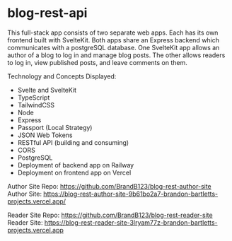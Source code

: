 # blog-rest-api

This full-stack app consists of two separate web apps. Each has its own frontend built with SvelteKit. Both apps share an Express backend which communicates with a postgreSQL database. One SvelteKit app allows an author of a blog to log in and manage blog posts. The other allows readers to log in, view published posts, and leave comments on them.

Technology and Concepts Displayed:
 - Svelte and SvelteKit
 - TypeScript
 - TailwindCSS
 - Node
 - Express
 - Passport (Local Strategy)
 - JSON Web Tokens
 - RESTful API (building and consuming)
 - CORS
 - PostgreSQL
 - Deployment of backend app on Railway
 - Deployment on frontend app on Vercel

 Author Site Repo: https://github.com/BrandB123/blog-rest-author-site
 Author Site: https://blog-rest-author-site-9b61bo2a7-brandon-bartletts-projects.vercel.app/

 Reader Site Repo: https://github.com/BrandB123/blog-rest-reader-site
 Reader Site: https://blog-rest-reader-site-3lryam77z-brandon-bartletts-projects.vercel.app
